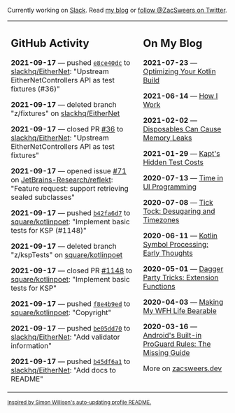 Currently working on [Slack](https://slack.com/). Read [my blog](https://zacsweers.dev/) or [follow @ZacSweers on Twitter](https://twitter.com/ZacSweers).

<table><tr><td valign="top" width="60%">

## GitHub Activity
<!-- githubActivity starts -->
**2021-09-17** — pushed [`e8ce40dc`](https://github.com/slackhq/EitherNet/commit/e8ce40dcddd4d6705041305426be888af11d5abd) to [slackhq/EitherNet](https://api.github.com/repos/slackhq/EitherNet): "Upstream EitherNetControllers API as test fixtures (#36)"

**2021-09-17** — deleted branch "z/fixtures" on [slackhq/EitherNet](https://api.github.com/repos/slackhq/EitherNet)

**2021-09-17** — closed PR [#36](https://api.github.com/repos/slackhq/EitherNet/pulls/36) to [slackhq/EitherNet](https://api.github.com/repos/slackhq/EitherNet): "Upstream EitherNetControllers API as test fixtures"

**2021-09-17** — opened issue [#71](https://api.github.com/repos/JetBrains-Research/reflekt/issues/71) on [JetBrains-Research/reflekt](https://api.github.com/repos/JetBrains-Research/reflekt): "Feature request: support retrieving sealed subclasses"

**2021-09-17** — pushed [`b42fa6d7`](https://github.com/square/kotlinpoet/commit/b42fa6d75656881fc6975e455e9d7498319f3858) to [square/kotlinpoet](https://api.github.com/repos/square/kotlinpoet): "Implement basic tests for KSP (#1148)"

**2021-09-17** — deleted branch "z/kspTests" on [square/kotlinpoet](https://api.github.com/repos/square/kotlinpoet)

**2021-09-17** — closed PR [#1148](https://api.github.com/repos/square/kotlinpoet/pulls/1148) to [square/kotlinpoet](https://api.github.com/repos/square/kotlinpoet): "Implement basic tests for KSP"

**2021-09-17** — pushed [`f8e4b9ed`](https://github.com/square/kotlinpoet/commit/f8e4b9ed17ef7724db236f21f24cc687641e231b) to [square/kotlinpoet](https://api.github.com/repos/square/kotlinpoet): "Copyright"

**2021-09-17** — pushed [`be05dd70`](https://github.com/slackhq/EitherNet/commit/be05dd703010983836f748ed8a4030fb56a66862) to [slackhq/EitherNet](https://api.github.com/repos/slackhq/EitherNet): "Add validator information"

**2021-09-17** — pushed [`b45df6a1`](https://github.com/slackhq/EitherNet/commit/b45df6a12a3703aa83c73b735c2470a8c4552e9e) to [slackhq/EitherNet](https://api.github.com/repos/slackhq/EitherNet): "Add docs to README"
<!-- githubActivity ends -->
</td><td valign="top" width="40%">

## On My Blog
<!-- blog starts -->
**2021-07-23** — [Optimizing Your Kotlin Build](https://www.zacsweers.dev/optimizing-your-kotlin-build/)

**2021-06-14** — [How I Work](https://www.zacsweers.dev/how-i-work/)

**2021-02-02** — [Disposables Can Cause Memory Leaks](https://www.zacsweers.dev/disposables-can-cause-memory-leaks/)

**2021-01-29** — [Kapt's Hidden Test Costs](https://www.zacsweers.dev/kapts-hidden-test-costs/)

**2020-07-13** — [Time in UI Programming](https://www.zacsweers.dev/time-in-ui/)

**2020-07-08** — [Tick Tock: Desugaring and Timezones](https://www.zacsweers.dev/ticktock-desugaring-timezones/)

**2020-06-11** — [Kotlin Symbol Processing: Early Thoughts](https://www.zacsweers.dev/kotlin-symbol-processor-early-thoughts/)

**2020-05-01** — [Dagger Party Tricks: Extension Functions](https://www.zacsweers.dev/dagger-party-tricks-extension-functions/)

**2020-04-03** — [Making My WFH Life Bearable](https://www.zacsweers.dev/making-wfh-life-bearable/)

**2020-03-16** — [Android's Built-in ProGuard Rules: The Missing Guide](https://www.zacsweers.dev/android-proguard-rules/)
<!-- blog ends -->
More on [zacsweers.dev](https://zacsweers.dev/)
</td></tr></table>

<sub><a href="https://simonwillison.net/2020/Jul/10/self-updating-profile-readme/">Inspired by Simon Willison's auto-updating profile README.</a></sub>